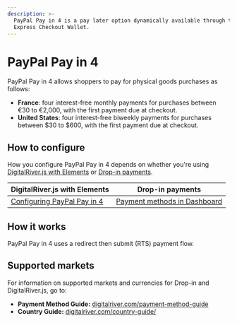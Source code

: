```yaml
---
description: >-
  PayPal Pay in 4 is a pay later option dynamically available through the PayPal
  Express Checkout Wallet.
---
```


# PayPal Pay in 4

PayPal Pay in 4 allows shoppers to pay for physical goods purchases as follows:

* **France**: four interest-free monthly payments for purchases between €30 to €2,000, with the first payment due at checkout.
* **United States**: four interest-free biweekly payments for purchases between $30 to $600, with the first payment due at checkout.&#x20;

## How to configure

How you configure PayPal Pay in 4 depends on whether you're using [DigitalRiver.js with Elements](../payment-integrations-1/digitalriver.js/) or [Drop-in payments](../payment-integrations-1/drop-in/). &#x20;

| DigitalRiver.js with Elements                                                                                      | Drop-in payments                                                                          |
| ------------------------------------------------------------------------------------------------------------------ | ----------------------------------------------------------------------------------------- |
| [Configuring PayPal Pay in 4](../payment-integrations-1/digitalriver.js/payment-methods/paypal.md#paypal-pay-in-4) | [Payment methods in Dashboard](../../administration/dashboard/settings/payment-methods/)  |

## How it works

PayPal Pay in 4 uses a redirect then submit (RTS) payment flow.

## Supported markets <a href="#supported-geographies" id="supported-geographies"></a>

For information on supported markets and currencies for Drop-in and DigitalRiver.js, go to:

* **Payment Method Guide:** [digitalriver.com/payment-method-guide](https://www.digitalriver.com/payment-method/paypal-pay-4/)
* **Country Guide:** [digitalriver.com/country-guide/](https://www.digitalriver.com/country-guide/)
